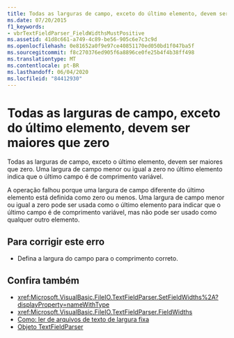 ```yaml
---
title: Todas as larguras de campo, exceto do último elemento, devem ser maiores que zero
ms.date: 07/20/2015
f1_keywords:
- vbrTextFieldParser_FieldWidthsMustPositive
ms.assetid: 41d8c661-a749-4c89-be56-905c6e7c3c9d
ms.openlocfilehash: 0e81652a0f9e97ce40851170ed050bd1f047ba5f
ms.sourcegitcommit: f8c270376ed905f6a8896ce0fe25b4f4b38ff498
ms.translationtype: MT
ms.contentlocale: pt-BR
ms.lasthandoff: 06/04/2020
ms.locfileid: "84412930"
---
```

# <a name="all-field-widths-except-the-last-element-must-be-greater-than-zero"></a>Todas as larguras de campo, exceto do último elemento, devem ser maiores que zero
Todas as larguras de campo, exceto o último elemento, devem ser maiores que zero. Uma largura de campo menor ou igual a zero no último elemento indica que o último campo é de comprimento variável.  
  
 A operação falhou porque uma largura de campo diferente do último elemento está definida como zero ou menos. Uma largura de campo menor ou igual a zero pode ser usada como o último elemento para indicar que o último campo é de comprimento variável, mas não pode ser usado como qualquer outro elemento.  
  
## <a name="to-correct-this-error"></a>Para corrigir este erro  
  
- Defina a largura do campo para o comprimento correto.  
  
## <a name="see-also"></a>Confira também

- <xref:Microsoft.VisualBasic.FileIO.TextFieldParser.SetFieldWidths%2A?displayProperty=nameWithType>
- <xref:Microsoft.VisualBasic.FileIO.TextFieldParser.FieldWidths>
- [Como: ler de arquivos de texto de largura fixa](../developing-apps/programming/drives-directories-files/how-to-read-from-fixed-width-text-files.md)
- [Objeto TextFieldParser](../language-reference/objects/textfieldparser-object.md)
